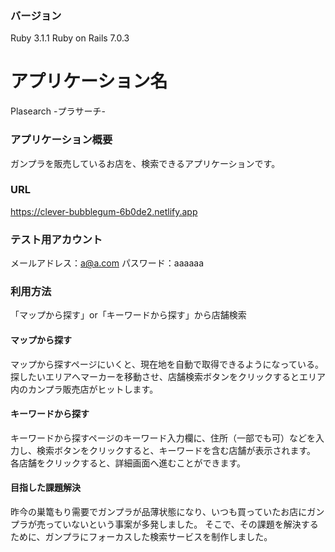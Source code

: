 ### バージョン
Ruby 3.1.1
Ruby on Rails 7.0.3

# アプリケーション名

Plasearch -プラサーチ-

### アプリケーション概要

ガンプラを販売しているお店を、検索できるアプリケーションです。

### URL

https://clever-bubblegum-6b0de2.netlify.app

### テスト用アカウント

メールアドレス：a@a.com
パスワード：aaaaaa

### 利用方法

「マップから探す」or「キーワードから探す」から店舗検索

#### マップから探す

マップから探すページにいくと、現在地を自動で取得できるようになっている。
探したいエリアへマーカーを移動させ、店舗検索ボタンをクリックするとエリア内のカンプラ販売店がヒットします。

#### キーワードから探す

キーワードから探すページのキーワード入力欄に、住所（一部でも可）などを入力し、検索ボタンをクリックすると、キーワードを含む店舗が表示されます。
各店舗をクリックすると、詳細画面へ進むことができます。

#### 目指した課題解決

昨今の巣篭もり需要でガンプラが品薄状態になり、いつも買っていたお店にガンプラが売っていないという事案が多発しました。
そこで、その課題を解決するために、ガンプラにフォーカスした検索サービスを制作しました。